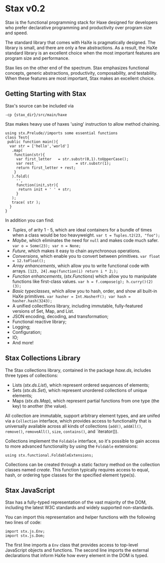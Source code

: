 # Stax v0.2

Stax is the functional programming stack for Haxe designed for developers who prefer declarative programming and productivity over program size and speed.

The standard library that comes with HaXe is pragmatically designed. The library is small, and there are only a few abstractions. As a result, the HaXe standard library is an excellent choice when the most important features are program size and performance.

Stax lies on the other end of the spectrum. Stax emphasizes functional concepts, generic abstractions, productivity, composability, and testability. When these features are most important, Stax makes an excellent choice.

## Getting Starting with Stax

Stax's source can be included via

`-cp {stax_dir}/src/main/haxe`

Stax makes heavy use of haxes 'using' instruction to allow method chaining.

    using stx.Prelude//imports some essential functions
    class Test{
     public function main(){
      var str = ['hello','world']
       .map(
        function(str){ 
         var first_letter 	= str.substr(0,1).toUpperCase();
         var rest 					= str.substr(1);
         return first_letter + rest;
        }
       ).foldl(
         '',
         function(init,str){
          return init + ' ' + str;
         }
       );
       trace( str );
      }
    }

In addition you can find:

 * *Tuples*, of arity 1 - 5, which are ideal containers for a bundle of times when a class would be too heavyweight. `var t = Tuples.t2(23, "foo");`
 * *Maybe*, which eliminates the need for `null` and makes code much safer. `var o = Some(23); var n = None;`
 * *Future*, which makes it easy to chain asynchronous operations.
 * *Conversions*, which enable you to convert between primitives. `var float = 12.toFloat();`
 * *Array enhancements*, which allow you to write functional code with arrays. `[123, 24].map(function(i) return i * 2;);`
 * *Function enhancements*, (_stx.Functions_) which allow you to manipulate functions like first-class values. `var h = f.compose(g); h.curry()(2)(3);`
 * *Basic typeclasses*, which allow you to hash, order, and show all built-in HaXe primitives. `var hasher = Int.HasherF(); var hash = hasher.hash(3243);`
 * A unified collectfions library, including immutable, fully-featured versions of Set, Map, and List.
 * JSON encoding, decoding, and transformation;
 * Functional reactive library;
 * Logging;
 * Configuration;
 * IO;
 * And more!

## Stax Collections Library

The Stax collections library, contained in the package _haxe.ds_, includes three types of collections:

 * Lists (_stx.ds.List_), which represent ordered sequences of elements;
 * Sets (_stx.ds.Set_), which represent unordered collections of unique elements;
 * Maps (_stx.ds.Map_), which represent partial functions from one type (the key) to another (the value).
 
All collection are immutable, support arbitrary element types, and are unifed via a `Collection` interface, which provides access to functionality that is universally available across all kinds of collections (`add()`, `addAll()`, `remove()`, `removeAll()`, `size`,  `contains()`, and `iterator()).

Collections implement the `Foldable` interface, so it's possible to gain access to more advanced functionality by using the `Foldable` extensions:

    using stx.functional.FoldableExtensions;

Collections can be created through a static factory method on the collection classes named _create_. This function typically requires access to equal, hash, or ordering type classes for the specified element type(s).

## Stax JavaScript

Stax has a fully-typed representation of the vast majority of the DOM, including the latest W3C standards and widely supported non-standards.

You can import this representation and helper functions with the following two lines of code:

    import stx.js.Env;
    import stx.js.Dom;

The first line imports a `Env` class that provides access to top-level JavaScript objects and functions.  The second line imports the external declarations that inform HaXe how every element in the DOM is typed.
